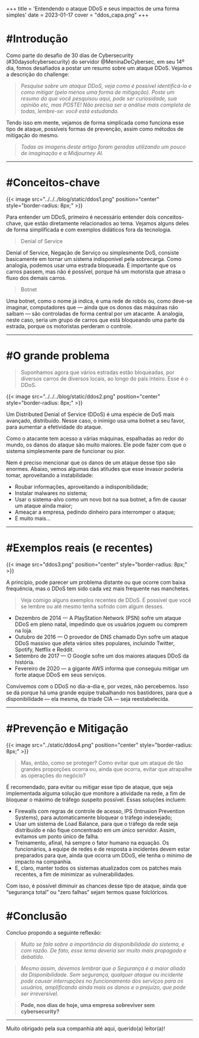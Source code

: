 +++
title = 'Entendendo o ataque DDoS e seus impactos de uma forma simples'
date = 2023-01-17
cover = "ddos_capa.png"
+++

# #Introdução
Como parte do desafio de 30 dias de Cybersecurity (#30daysofcybersecurity) do servidor @MeninaDeCybersec, em seu 14º dia, fomos desafiados a postar um resumo sobre um ataque DDoS. Vejamos a descrição do challenge:

>_Pesquise sobre um ataque DDoS, veja como é possível identificá-lo e como mitigar (pelo menos uma forma de mitigação). Poste um resumo do que você pesquisou aqui, pode ser curiosidade, sua opinião etc, mas POSTE! Não precisa ser a análise mais completa de todas, lembre-se: você está estudando._

Tendo isso em mente, vejamos de forma simplicada como funciona esse tipo de ataque, possíveis formas de prevenção, assim como métodos de mitigação do mesmo.

>_Todas as imagens deste artigo foram geradas utilizando um pouco de imaginação e a Midjourney AI._
___
# #Conceitos-chave
{{< image src="../../../blog/static/ddos1.png" position="center" style="border-radius: 8px;" >}}

Para entender um DDoS, primeiro é necessário entender dois conceitos-chave, que estão diretamente relacionados ao tema. Vejamos alguns deles de forma simplificada e com exemplos didáticos fora da tecnologia.

>Denial of Service

Denial of Service, Negação de Serviço ou simplesmente DoS, consiste basicamente em tornar um sistema indisponível pela sobrecarga. Como analogia, podemos usar uma estrada bloqueada. É importante que os carros passem, mas não é possível, porque há um motorista que atrasa o fluxo dos demais carros.

>Botnet

Uma botnet, como o nome já indica, é uma rede de robôs ou, como deve-se imaginar, computadores que — ainda que os donos das máquinas não saibam — são controladas de forma central por um atacante. A analogia, neste caso, seria um grupo de carros que está bloqueando uma parte da estrada, porque os motoristas perderam o controle.
___

# #O grande problema
>Suponhamos agora que vários estradas estão bloqueadas, por diversos carros de diversos locais, ao longo do país inteiro. Esse é o DDoS.

{{< image src="../../../blog/static/ddos2.png" position="center" style="border-radius: 8px;" >}}

Um Distributed Denial of Service (DDoS) é uma espécie de DoS mais avançado, distribuído. Nesse caso, o inimigo usa uma botnet a seu favor, para aumentar a efetividade do ataque.

Como o atacante tem acesso a várias máquinas, espalhadas ao redor do mundo, os danos do ataque são muito maiores. Ele pode fazer com que o sistema simplesmente pare de funcionar ou pior.

Nem é preciso mencionar que os danos de um ataque desse tipo são enormes. Abaixo, vemos algumas das atitudes que esse invasor poderia tomar, aproveitando a instabilidade:

- Roubar informações, aproveitando a indisponibilidade;
- Instalar malwares no sistema;
- Usar o sistema-alvo como um novo bot na sua botnet, a fim de causar um ataque ainda maior;
- Ameaçar a empresa, pedindo dinheiro para interromper o ataque;
- E muito mais…
___

# #Exemplos reais (e recentes)
{{< image src="ddos3.png" position="center" style="border-radius: 8px;" >}}

A princípio, pode parecer um problema distante ou que ocorre com baixa frequência, mas o DDoS tem sido cada vez mais frequente nas manchetes.

>Veja comigo alguns exemplos recentes de DDoS. É possível que você se lembre ou até mesmo tenha sofrido com algum desses.

- Dezembro de 2014 — A PlayStation Network (PSN) sofre um ataque DDoS em pleno natal, impedindo que os usuários joguem ou comprem na loja.
- Outubro de 2016 — O provedor de DNS chamado Dyn sofre um ataque DDoS massivo que afeta vários sites populares, incluindo Twitter, Spotify, Netflix e Reddit.
- Setembro de 2017 — O Google sofre um dos maiores ataques DDoS da história.
- Fevereiro de 2020 — a gigante AWS informa que conseguiu mitigar um forte ataque DDoS em seus serviços.

Convivemos com o DDoS no dia-a-dia e, por vezes, não percebemos. Isso se dá porque há uma grande equipe trabalhando nos bastidores, para que a disponibilidade — ela mesma, da tríade CIA — seja reestabelecida.
___

# #Prevenção e Mitigação
{{< image src="../static/ddos4.png" position="center" style="border-radius: 8px;" >}}

>Mas, então, como se proteger? Como evitar que um ataque de tão grandes proporções ocorra ou, ainda que ocorra, evitar que atrapalhe as operações do negócio?

É recomendado, para evitar ou mitigar esse tipo de ataque, que seja implementada alguma solução que monitore a atividade na rede, a fim de bloquear o máximo de tráfego suspeito possível. Essas soluções incluem:

- Firewalls com regras de controle de acesso, IPS (Intrusion Prevention Systems), para automaticamente bloquear o tráfego indesejado;
- Usar um sistema de Load Balance, para que o tráfego da rede seja distribuído e não fique concentrado em um único servidor. Assim, evitamos um ponto único de falha.
- Treinamento, afinal, há sempre o fator humano na equação. Os funcionários, a equipe de redes e de resposta a incidentes devem estar preparados para que, ainda que ocorra um DDoS, ele tenha o mínimo de impacto na companhia.
- E, claro, manter todos os sistemas atualizados com os patches mais recentes, a fim de minimizar as vulnerabilidades.

Com isso, é possível diminuir as chances desse tipo de ataque, ainda que “segurança total” ou “zero falhas” sejam termos quase folclóricos.

# #Conclusão
Concluo propondo a seguinte reflexão:

>_Muito se fala sobre a importância da disponibilidade do sistema, e com razão. De fato, esse tema deveria ser muito mais propagado e debatido._

>_Mesmo assim, devemos lembrar que a Segurança é a maior aliada da Disponibilidade. Sem segurança, qualquer ataque ou incidente pode causar interrupções no funcionamento dos serviços para os usuários, amplificando ainda mais os danos e o prejuízo, que pode ser irreversível._

>**Pode, nos dias de hoje, uma empresa sobreviver sem cybersecurity?**
___
Muito obrigado pela sua companhia até aqui, querido(a) leitor(a)! 